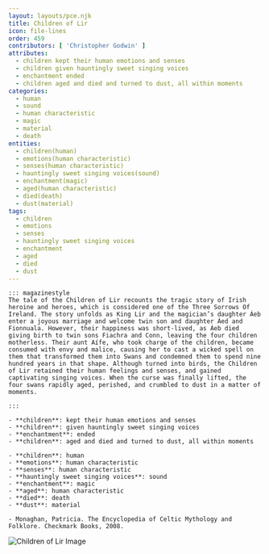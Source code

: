 ```yaml
---
layout: layouts/pce.njk
title: Children of Lir
icon: file-lines
order: 459
contributors: [ 'Christopher Godwin' ]
attributes:
  - children kept their human emotions and senses
  - children given hauntingly sweet singing voices
  - enchantment ended
  - children aged and died and turned to dust, all within moments
categories:
  - human
  - sound
  - human characteristic
  - magic
  - material
  - death
entities:
  - children(human)
  - emotions(human characteristic)
  - senses(human characteristic)
  - hauntingly sweet singing voices(sound)
  - enchantment(magic)
  - aged(human characteristic)
  - died(death)
  - dust(material)
tags:
  - children
  - emotions
  - senses
  - hauntingly sweet singing voices
  - enchantment
  - aged
  - died
  - dust
---
```

``` tab [group1:Info]
::: magazinestyle
The tale of the Children of Lir recounts the tragic story of Irish heroine and heroes, which is considered one of the Three Sorrows Of Ireland. The story unfolds as King Lir and the magician’s daughter Áeb enter a joyous marriage and welcome twin son and daughter Áed and Fionnuala. However, their happiness was short-lived, as Áeb died giving birth to twin sons Fiachra and Conn, leaving the four children motherless. Their aunt Aífe, who took charge of the children, became consumed with envy and malice, causing her to cast a wicked spell on them that transformed them into Swans and condemned them to spend nine hundred years in that shape. Although turned into birds, the Children of Lir retained their human feelings and senses, and gained captivating singing voices. When the curse was finally lifted, the four swans rapidly aged, perished, and crumbled to dust in a matter of moments.

:::
```
``` tab [group1:Attributes]
- **children**: kept their human emotions and senses
- **children**: given hauntingly sweet singing voices
- **enchantment**: ended
- **children**: aged and died and turned to dust, all within moments
```
``` tab [group1:Entities]
- **children**: human
- **emotions**: human characteristic
- **senses**: human characteristic
- **hauntingly sweet singing voices**: sound
- **enchantment**: magic
- **aged**: human characteristic
- **died**: death
- **dust**: material
```
``` tab [group1:Sources]
- Monaghan, Patricia. The Encyclopedia of Celtic Mythology and Folklore. Checkmark Books, 2008.
```
![Children of Lir Image](https://upload.wikimedia.org/wikipedia/commons/thumb/0/04/John_Duncan_%281924%29_Children_of_Lir.jpg/1200px-John_Duncan_%281924%29_Children_of_Lir.jpg)
